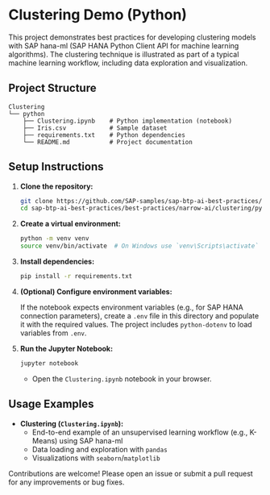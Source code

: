 # Clustering Demo (Python)

This project demonstrates best practices for developing clustering models with SAP hana-ml (SAP HANA Python Client API for machine learning algorithms). The clustering technique is illustrated as part of a typical machine learning workflow, including data exploration and visualization.

## Project Structure

```text
Clustering
└── python
    ├── Clustering.ipynb    # Python implementation (notebook)
    ├── Iris.csv            # Sample dataset
    ├── requirements.txt    # Python dependencies
    └── README.md           # Project documentation
```

## Setup Instructions

1. **Clone the repository:**

   ```bash
   git clone https://github.com/SAP-samples/sap-btp-ai-best-practices/
   cd sap-btp-ai-best-practices/best-practices/narrow-ai/clustering/python
   ```

2. **Create a virtual environment:**

   ```bash
   python -m venv venv
   source venv/bin/activate  # On Windows use `venv\Scripts\activate`
   ```

3. **Install dependencies:**

   ```bash
   pip install -r requirements.txt
   ```

4. **(Optional) Configure environment variables:**

   If the notebook expects environment variables (e.g., for SAP HANA connection parameters), create a `.env` file in this directory and populate it with the required values. The project includes `python-dotenv` to load variables from `.env`.

5. **Run the Jupyter Notebook:**

   ```bash
   jupyter notebook
   ```

   - Open the `Clustering.ipynb` notebook in your browser.

## Usage Examples

- **Clustering (`Clustering.ipynb`):**
  - End-to-end example of an unsupervised learning workflow (e.g., K-Means) using SAP hana-ml
  - Data loading and exploration with `pandas`
  - Visualizations with `seaborn`/`matplotlib`

Contributions are welcome! Please open an issue or submit a pull request for any improvements or bug fixes.
